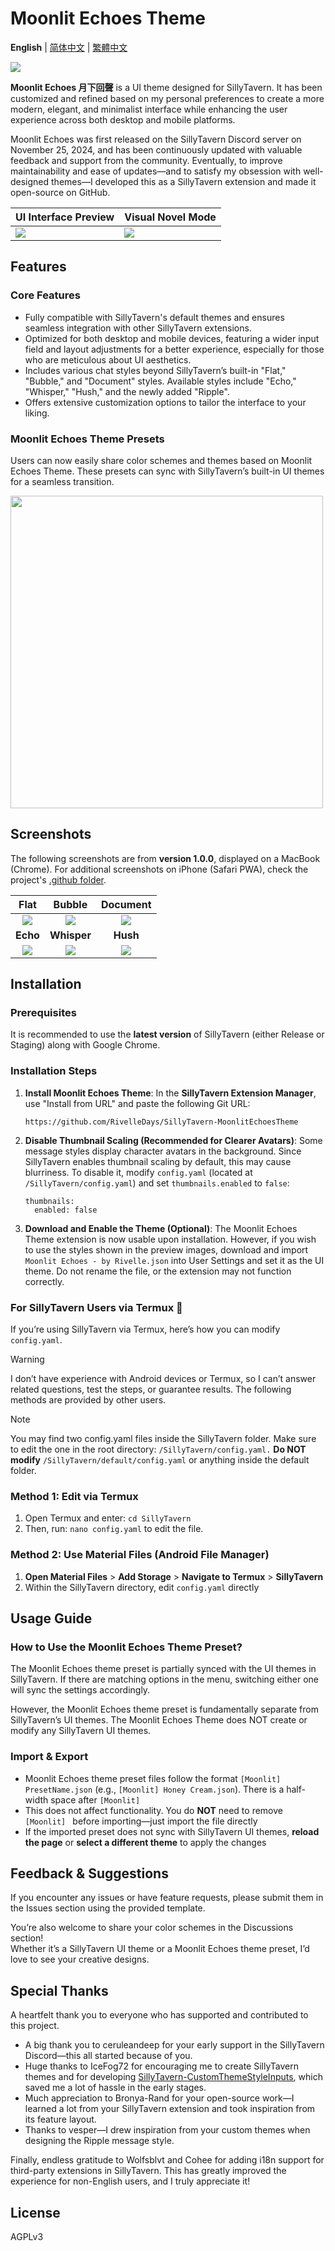 # Moonlit Echoes Theme

**English** | [简体中文](https://github.com/MeesuMaes/SillyTavern-MoonlitEchoesTheme/blob/main/.github/README-zh_Hans.md) | [繁體中文](https://github.com/RivelleDays/SillyTavern-MoonlitEchoesTheme/blob/main/.github/README-zh_Hant.md)

![](https://github.com/RivelleDays/SillyTavern-MoonlitEchoesTheme/blob/main/.github/chat_screen_demo_preview.jpg)

**Moonlit Echoes 月下回聲** is a UI theme designed for SillyTavern. It has been customized and refined based on my personal preferences to create a more modern, elegant, and minimalist interface while enhancing the user experience across both desktop and mobile platforms.

Moonlit Echoes was first released on the SillyTavern Discord server on November 25, 2024, and has been continuously updated with valuable feedback and support from the community. Eventually, to improve maintainability and ease of updates—and to satisfy my obsession with well-designed themes—I developed this as a SillyTavern extension and made it open-source on GitHub.

| UI Interface Preview | Visual Novel Mode |
|----------------------|-------------------|
| ![](https://github.com/RivelleDays/SillyTavern-MoonlitEchoesTheme/blob/main/.github/ui_overview_preview.jpg)     | ![](https://github.com/RivelleDays/SillyTavern-MoonlitEchoesTheme/blob/main/.github/visual_novel_mode_preview.jpg)    |

## Features

### Core Features
- Fully compatible with SillyTavern's default themes and ensures seamless integration with other SillyTavern extensions.
- Optimized for both desktop and mobile devices, featuring a wider input field and layout adjustments for a better experience, especially for those who are meticulous about UI aesthetics.
- Includes various chat styles beyond SillyTavern’s built-in "Flat," "Bubble," and "Document" styles. Available styles include "Echo," "Whisper," "Hush," and the newly added "Ripple".
- Offers extensive customization options to tailor the interface to your liking.

### Moonlit Echoes Theme Presets
Users can now easily share color schemes and themes based on Moonlit Echoes Theme. These presets can sync with SillyTavern’s built-in UI themes for a seamless transition.

<img src="https://github.com/RivelleDays/SillyTavern-MoonlitEchoesTheme/blob/main/.github/Moonlit%20Echoes%20Theme%20Presets.png" width="500">

## Screenshots
The following screenshots are from **version 1.0.0**, displayed on a MacBook (Chrome). For additional screenshots on iPhone (Safari PWA), check the project's [.github folder](https://github.com/RivelleDays/SillyTavern-MoonlitEchoesTheme/tree/main/.github).

| **Flat** | **Bubble** | **Document** |
|:------:|:--------:|:----------:|
| ![](https://github.com/RivelleDays/SillyTavern-MoonlitEchoesTheme/blob/main/.github/chat_style_flat_preview.jpg) | ![](https://github.com/RivelleDays/SillyTavern-MoonlitEchoesTheme/blob/main/.github/chat_style_bubble_preview.jpg) | ![](https://github.com/RivelleDays/SillyTavern-MoonlitEchoesTheme/blob/main/.github/chat_style_document_preview.jpg) |
| **Echo** | **Whisper** | **Hush** |
| ![](https://github.com/RivelleDays/SillyTavern-MoonlitEchoesTheme/blob/main/.github/chat_style_echo_preview.jpg) | ![](https://github.com/RivelleDays/SillyTavern-MoonlitEchoesTheme/blob/main/.github/chat_style_whisper_preview.jpg) | ![](https://github.com/RivelleDays/SillyTavern-MoonlitEchoesTheme/blob/main/.github/chat_style_hush_preview.jpg) |

## Installation
### Prerequisites
It is recommended to use the **latest version** of SillyTavern (either Release or Staging) along with Google Chrome.

### Installation Steps
1. **Install Moonlit Echoes Theme**: In the **SillyTavern Extension Manager**, use "Install from URL" and paste the following Git URL:
   ```
   https://github.com/RivelleDays/SillyTavern-MoonlitEchoesTheme
   ```
2. **Disable Thumbnail Scaling (Recommended for Clearer Avatars)**: Some message styles display character avatars in the background. Since SillyTavern enables thumbnail scaling by default, this may cause blurriness. To disable it, modify `config.yaml` (located at `/SillyTavern/config.yaml`) and set `thumbnails.enabled` to `false`:
   ```
   thumbnails:
     enabled: false
   ```
3. **Download and Enable the Theme (Optional)**: The Moonlit Echoes Theme extension is now usable upon installation. However, if you wish to use the styles shown in the preview images, download and import `Moonlit Echoes - by Rivelle.json` into User Settings and set it as the UI theme. Do not rename the file, or the extension may not function correctly.

### For SillyTavern Users via Termux 📱
If you’re using SillyTavern via Termux, here’s how you can modify `config.yaml`.

> [!Warning]
> I don’t have experience with Android devices or Termux, so I can’t answer related questions, test the steps, or guarantee results. The following methods are provided by other users.

> [!NOTE]
> You may find two config.yaml files inside the SillyTavern folder. Make sure to edit the one in the root directory: `/SillyTavern/config.yaml.` **Do NOT modify** `/SillyTavern/default/config.yaml` or anything inside the default folder.

### Method 1: Edit via Termux
1. Open Termux and enter: `cd SillyTavern`
2. Then, run: `nano config.yaml` to edit the file.

### Method 2: Use Material Files (Android File Manager)
1. **Open Material Files** > **Add Storage** > **Navigate to Termux** > **SillyTavern**
2. Within the SillyTavern directory, edit `config.yaml` directly

## Usage Guide

### How to Use the Moonlit Echoes Theme Preset?
The Moonlit Echoes theme preset is partially synced with the UI themes in SillyTavern. If there are matching options in the menu, switching either one will sync the settings accordingly.

However, the Moonlit Echoes theme preset is fundamentally separate from SillyTavern’s UI themes. The Moonlit Echoes Theme does NOT create or modify any SillyTavern UI themes.

### Import & Export
- Moonlit Echoes theme preset files follow the format `[Moonlit] PresetName.json` (e.g., `[Moonlit] Honey Cream.json`). There is a half-width space after `[Moonlit]`
- This does not affect functionality. You do **NOT** need to remove `[Moonlit] ` before importing—just import the file directly
- If the imported preset does not sync with SillyTavern UI themes, **reload the page** or **select a different theme** to apply the changes

## Feedback & Suggestions
If you encounter any issues or have feature requests, please submit them in the Issues section using the provided template.

You’re also welcome to share your color schemes in the Discussions section!<br>
Whether it’s a SillyTavern UI theme or a Moonlit Echoes theme preset, I’d love to see your creative designs.

## Special Thanks

A heartfelt thank you to everyone who has supported and contributed to this project.

- A big thank you to ceruleandeep for your early support in the SillyTavern Discord—this all started because of you.
- Huge thanks to IceFog72 for encouraging me to create SillyTavern themes and for developing [SillyTavern-CustomThemeStyleInputs](https://github.com/RivelleDays/SillyTavern-MoonlitEchoesTheme), which saved me a lot of hassle in the early stages.
- Much appreciation to Bronya-Rand for your open-source work—I learned a lot from your SillyTavern extension and took inspiration from its feature layout.
- Thanks to vesper—I drew inspiration from your custom themes when designing the Ripple message style.

Finally, endless gratitude to Wolfsblvt and Cohee for adding i18n support for third-party extensions in SillyTavern. This has greatly improved the experience for non-English users, and I truly appreciate it!

## License
AGPLv3
